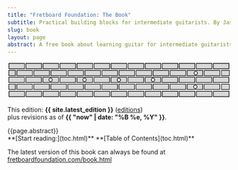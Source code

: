 ```yaml
---
title: "Fretboard Foundation: The Book"
subtitle: Practical building blocks for intermediate guitarists. By Jason Grimes.
slug: book
layout: page
abstract: A free book about learning guitar for intermediate guitarists. It aims to organize and simplify the information needed for fluency on guitar, and provide a thorough reference for playing by ear, chords and harmony, and scales and melody.
---
```


![Fretboard Foundation logo](assets/logos/logo-wide.svg)

This edition: **{{ site.latest_edition }}** ([editions](editions.html))  
plus revisions as of **{{ "now" | date: "%B %e, %Y" }}**.

<div class="chapter-abstract color-callout-dark">
  {{page.abstract}}
</div>

<div class="font-larger" markdown="block">
**[Start reading:](toc.html)**   
**[Table of Contents](toc.html)**
</div>


The latest version of this book can always be found at
[fretboardfoundation.com/book.html](https://fretboardfoundation.com/book.html)

